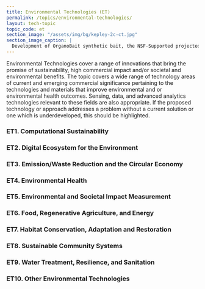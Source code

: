 ```yaml
---
title: Environmental Technologies (ET)
permalink: /topics/environmental-technologies/
layout: tech-topic
topic_code: et
section_image: "/assets/img/bg/kepley-2c-ct.jpg"
section_image_caption: |
  Development of OrganoBait synthetic bait, the NSF-Supported projected from [Kepley BioSystems]({{ site.baseurl }}/awardees/phase-2/details/?company=kepley-biosystems-incorporated#kepley-biosystems-incorporated) to provide an ocean-restorative alternative bait product
---
```


Environmental Technologies cover a range of innovations that bring the promise of sustainability, high commercial impact and/or societal and environmental benefits. The topic covers a wide range of technology areas of current and emerging commercial significance pertaining to the technologies and materials that improve environmental and or environmental health outcomes. Sensing, data, and advanced analytics technologies relevant to these fields are also appropriate. If the proposed technology or approach addresses a problem without a current solution or one which is underdeveloped, this should be highlighted.

### ET1. Computational Sustainability 

### ET2. Digital Ecosystem for the Environment 

### ET3. Emission/Waste Reduction and the Circular Economy 

### ET4. Environmental Health 

### ET5. Environmental and Societal Impact Measurement  

### ET6. Food, Regenerative Agriculture, and Energy 

### ET7. Habitat Conservation, Adaptation and Restoration  

### ET8. Sustainable Community Systems 

### ET9. Water Treatment, Resilience, and Sanitation 

### ET10. Other Environmental Technologies 
